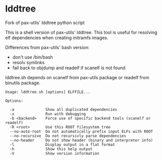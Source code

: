 lddtree
=======

Fork of pax-utils' lddtree python script

This is a shell version of pax-utils' lddtree. This tool is useful for
resolving elf dependencies when creating initramfs images.

Differences from pax-utils' bash version:
* don't use /bin/bash
* resolv symlinks
* fall back to objdump and readelf if scanelf is not found

lddtree.sh depends on scanelf from pax-utils package or readelf from
binutils package.

```
Usage: lddtree.sh [options] ELFFILE...

Options:

  -a              Show all duplicated dependencies
  -x              Run with debugging
  -b <backend>    Force use of specific backend tools (scanelf or readelf)
  -R <root>       Use this ROOT filesystem tree
  --no-auto-root  Do not automatically prefix input ELFs with ROOT
  --no-recursive  Do not recursivly parse dependencies
  --no-header     Do not show header (binary and interpreter info)
  -l              Display output in a flat format
  -h              Show this help output
  -V              Show version information
```
